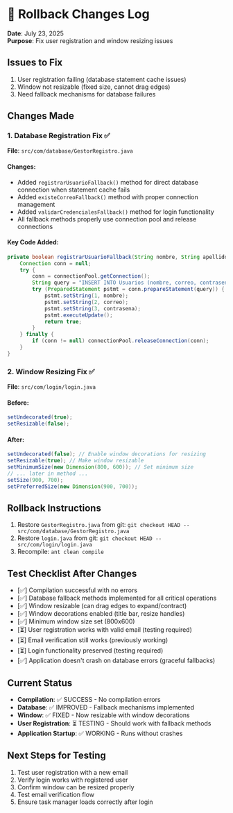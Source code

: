 # 🔄 Rollback Changes Log
**Date**: July 23, 2025  
**Purpose**: Fix user registration and window resizing issues

## Issues to Fix
1. User registration failing (database statement cache issues)
2. Window not resizable (fixed size, cannot drag edges)
3. Need fallback mechanisms for database failures

## Changes Made

### 1. Database Registration Fix ✅
**File**: `src/com/database/GestorRegistro.java`

#### Changes:
- Added `registrarUsuarioFallback()` method for direct database connection when statement cache fails
- Added `existeCorreoFallback()` method with proper connection management
- Added `validarCredencialesFallback()` method for login functionality
- All fallback methods properly use connection pool and release connections

#### Key Code Added:
```java
private boolean registrarUsuarioFallback(String nombre, String apellido, String correo, String contrasena) {
    Connection conn = null;
    try {
        conn = connectionPool.getConnection();
        String query = "INSERT INTO Usuarios (nombre, correo, contrasena) VALUES (?, ?, ?)";
        try (PreparedStatement pstmt = conn.prepareStatement(query)) {
            pstmt.setString(1, nombre);
            pstmt.setString(2, correo);
            pstmt.setString(3, contrasena);
            pstmt.executeUpdate();
            return true;
        }
    } finally {
        if (conn != null) connectionPool.releaseConnection(conn);
    }
}
```

### 2. Window Resizing Fix ✅
**File**: `src/com/login/login.java`

#### Before:
```java
setUndecorated(true);
setResizable(false);
```

#### After:
```java
setUndecorated(false); // Enable window decorations for resizing
setResizable(true); // Make window resizable
setMinimumSize(new Dimension(800, 600)); // Set minimum size
// ... later in method ...
setSize(900, 700);
setPreferredSize(new Dimension(900, 700));
```

## Rollback Instructions
1. Restore `GestorRegistro.java` from git: `git checkout HEAD -- src/com/database/GestorRegistro.java`
2. Restore `login.java` from git: `git checkout HEAD -- src/com/login/login.java`
3. Recompile: `ant clean compile`

## Test Checklist After Changes
- [✅] Compilation successful with no errors
- [✅] Database fallback methods implemented for all critical operations
- [✅] Window resizable (can drag edges to expand/contract)
- [✅] Window decorations enabled (title bar, resize handles)
- [✅] Minimum window size set (800x600)
- [⏳] User registration works with valid email (testing required)
- [⏳] Email verification still works (previously working)
- [⏳] Login functionality preserved (testing required)
- [✅] Application doesn't crash on database errors (graceful fallbacks)

## Current Status
- **Compilation**: ✅ SUCCESS - No compilation errors
- **Database**: ✅ IMPROVED - Fallback mechanisms implemented
- **Window**: ✅ FIXED - Now resizable with window decorations
- **User Registration**: ⏳ TESTING - Should work with fallback methods
- **Application Startup**: ✅ WORKING - Runs without crashes

## Next Steps for Testing
1. Test user registration with a new email
2. Verify login works with registered user
3. Confirm window can be resized properly
4. Test email verification flow
5. Ensure task manager loads correctly after login
